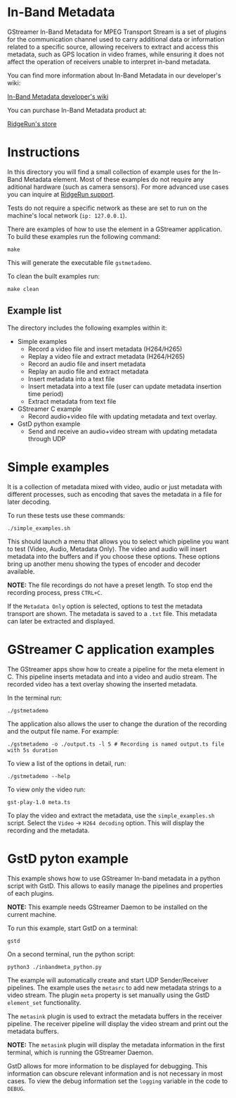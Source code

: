 # In-Band Metadata

GStreamer In-Band Metadata for MPEG Transport Stream is a set of plugins for the communication channel used to carry additional data or information related to a specific source, allowing receivers to extract and access this metadata, such as GPS location in video frames, while ensuring it does not affect the operation of receivers unable to interpret in-band metadata.

You can find more information about In-Band Metadata in our developer's wiki:

[In-Band Metadata developer's wiki](https://developer.ridgerun.com/wiki/index.php/GStreamer_In-Band_Metadata_for_MPEG_Transport_Stream)

You can purchase In-Band Metadata product at:

[RidgeRun's store](https://shop.ridgerun.com/products/gstreamer-in-band-metadata-support)

# Instructions

In this directory you will find a small collection of example uses for the In-Band Metadata element. Most of these examples do not require any aditional hardware (such as camera sensors).
For more advanced use cases you can inquire at [RidgeRun support](https://www.ridgerun.com/contact).

Tests do not require a specific network as these are set to run on the machine's local network (```ip: 127.0.0.1```).

There are examples of how to use the element in a GStreamer application. To build these examples run the following command:
```
make
```
This will generate the executable file ```gstmetademo```.

To clean the built examples run:
```
make clean
```
## Example list

The directory includes the following examples within it:
* Simple examples
    - Record a video file and insert metadata (H264/H265)
    - Replay a video file and extract metadata (H264/H265)
    - Record an audio file and insert metadata
    - Replay an audio file and extract metadata
    - Insert metadata into a text file
    - Insert metadata into a text file (user can update metadata insertion time period)
    - Extract metadata from text file
* GStreamer C example
    - Record audio+video file with updating metadata and text overlay.
* GstD python example
    - Send and receive an audio+video stream with updating metadata through UDP

# Simple examples

It is a collection of metadata mixed with video, audio or just metadata with different processes, such as encoding that saves the metadata in a file for later decoding.

To run these tests use these commands:
```
./simple_examples.sh
```
This should launch a menu that allows you to select which pipeline you want to test (Video, Audio, Metadata Only). The video and audio will insert metadata into the buffers and if you choose these options. These options bring up another menu showing the types of encoder and decoder available.

**NOTE:** The file recordings do not have a preset length. To stop end the recording process, press <code>CTRL+C</code>.

If the <code>Metadata Only</code> option is selected, options to test the metadata transport are shown. The metadata is saved to a <code>.txt</code> file. This metadata can later be extracted and displayed.

# GStreamer C application examples

The GStreamer apps show how to create a pipeline for the meta element in C. This pipeline inserts metadata and into a video and audio stream. The recorded video has a text overlay showing the inserted metadata.

In the terminal run:

```
./gstmetademo
```
The application also allows the user to change the duration of the recording and the output file name. For example:
```
./gstmetademo -o ./output.ts -l 5 # Recording is named output.ts file with 5s duration
```
To view a list of the options in detail, run:
```
./gstmetademo --help
```

To view only the video run:
```
gst-play-1.0 meta.ts
```

To play the video and extract the metadata, use the <code>simple_examples.sh</code> script. Select the <code>Video</code> -> <code>H264 decoding</code> option. This will display the recording and the metadata.

# GstD pyton example

This example shows how to use GStreamer In-band metadata in a python script with GstD. This allows to easily manage the pipelines and properties of each plugins.

**NOTE:** This example needs GStreamer Daemon to be installed on the current machine.

To run this example, start GstD on a terminal:
```
gstd
```

On a second terminal, run the python script:
```
python3 ./inbandmeta_python.py
```

The example will automatically create and start UDP Sender/Receiver pipelines. The example uses the <code>metasrc</code> to add new metadata strings to a video stream. The plugin <code>meta</code> property is set manually using the GstD <code>element_set</code> functionality.

The <code>metasink</code> plugin is used to extract the metadata buffers in the receiver pipeline. The receiver pipeline will display the video stream and print out the metadata buffers.

**NOTE:** The <code>metasink</code> plugin will display the metadata information in the first terminal, which is running the GStreamer Daemon.

GstD allows for more information to be displayed for debugging. This information can obscure relevant information and is not necessary in most cases. To view the debug information set the <code>logging</code> variable in the code to <code>DEBUG</code>.
